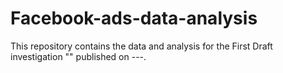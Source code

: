 # Facebook-ads-data-analysis
This repository contains the data and analysis for the First Draft investigation "" published on ---.

